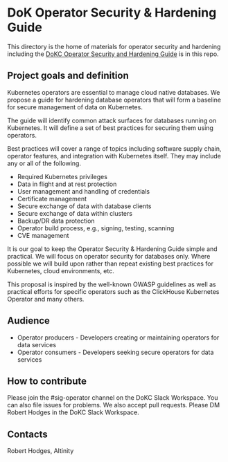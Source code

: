 # DoK Operator Security & Hardening Guide

This directory is the home of materials for operator security and
hardening including the [DoKC Operator Security and Hardening Guide](guide/DoKc-Operator-Security-and-Hardening.md) 
is in this repo.

## Project goals and definition

Kubernetes operators are essential to manage cloud native databases. We
propose a guide for hardening database operators that will form a baseline
for secure management of data on Kubernetes.

The guide will identify common attack surfaces for databases running
on Kubernetes. It will define a set of best practices for securing them
using operators.

Best practices will cover a range of topics including software supply
chain, operator features, and integration with Kubernetes itself. They
may include any or all of the following.

* Required Kubernetes privileges
* Data in flight and at rest protection
* User management and handling of credentials
* Certificate management
* Secure exchange of data with database clients
* Secure exchange of data within clusters
* Backup/DR data protection
* Operator build process, e.g., signing, testing, scanning
* CVE management

It is our goal to keep the Operator Security & Hardening Guide simple and
practical. We will focus on operator security for databases only. Where
possible we will build upon rather than repeat existing best practices
for Kubernetes, cloud environments, etc.

This proposal is inspired by the well-known OWASP guidelines as well as
practical efforts for specific operators such as the ClickHouse Kubernetes
Operator and many others.

## Audience

* Operator producers - Developers creating or maintaining operators for data services
* Operator consumers - Developers seeking secure operators for data services

## How to contribute

Please join the #sig-operator channel on the DoKC Slack Workspace. You
can also file issues for problems. We also accept pull requests. Please
DM Robert Hodges in the DoKC Slack Workspace. 

## Contacts

Robert Hodges, Altinity 
